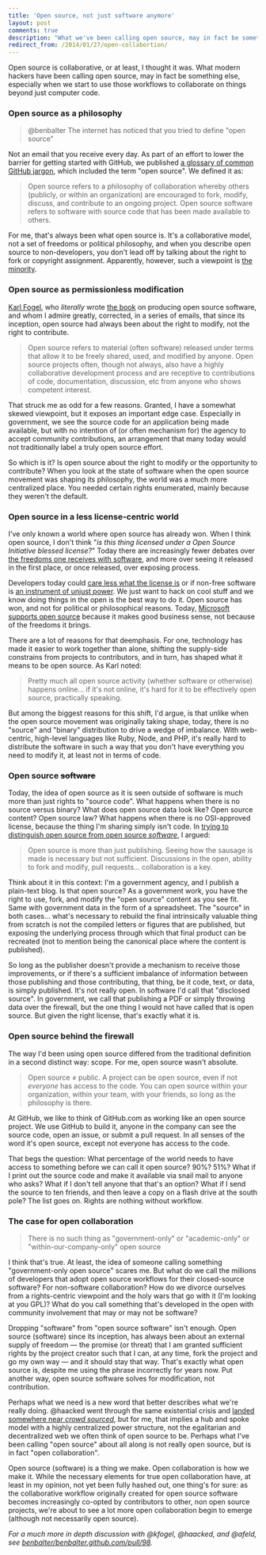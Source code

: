 ```yaml
---
title: 'Open source, not just software anymore'
layout: post
comments: true
description: "What we've been calling open source, may in fact be something else, especially when we start to use those workflows to collaborate on things beyond code."
redirect_from: /2014/01/27/open-collabortion/
---
```


Open source is collaborative, or at least, I thought it was. What modern hackers have been calling open source, may in fact be something else, especially when we start to use those workflows to collaborate on things beyond just computer code.

### Open source as a philosophy

> @benbalter The internet has noticed that you tried to define "open source"

Not an email that you receive every day. As part of an effort to lower the barrier for getting started with GitHub, we published [a glossary of common GitHub jargon](https://help.github.com/articles/github-glossary#open-source), which included the term "open source". We defined it as:

> Open source refers to a philosophy of collaboration whereby others (publicly, or within an organization) are encouraged to fork, modify, discuss, and contribute to an ongoing project. Open source software refers to software with source code that has been made available to others.

For me, that's always been what open source is. It's a collaborative model, not a set of freedoms or political philosophy, and when you describe open source to non-developers, you don't lead off by talking about the right to fork or copyright assignment. Apparently, however, such a viewpoint is [the minority](https://twitter.com/kfogel/status/386259984817717248).

### Open source as permissionless modification

[Karl Fogel](http://www.red-bean.com/kfogel/), who *literally* wrote [the book](http://producingoss.com/) on producing open source software, and whom I admire greatly, corrected, in a series of emails, that since its inception, open source had always been about the right to modify, not the right to contribute.

> Open source refers to material (often software) released under terms that allow it to be freely shared, used, and modified by anyone. Open source projects often, though not always, also have a highly collaborative development process and are receptive to contributions of code, documentation, discussion, etc from anyone who shows competent interest.

That struck me as odd for a few reasons. Granted, I have a somewhat skewed viewpoint, but it exposes an important edge case. Especially in government, we see the source code for an application being made available, but with no intention of (or often mechanism for) the agency to accept community contributions, an arrangement that many today would not traditionally label a truly open source effort.

So which is it? Is open source about the right to modify or the opportunity to contribute? When you look at the state of software when the open source movement was shaping its philosophy, the world was a much more centralized place. You needed certain rights enumerated, mainly because they weren't the default.

### Open source in a less license-centric world

I've only known a world where open source has already won. When I think open source, I don't think "*is this thing licensed under a Open Source Initiative blessed license?*" Today there are increasingly fewer debates over [the freedoms one receives with software](https://www.gnu.org/philosophy/free-sw.html), and more over seeing it released in the first place, or once released, over exposing process.

Developers today could [care less what the license is](http://opensource.com/law/13/2/post-open-source-software-licensing) or if non-free software is [an instrument of unjust power](https://www.gnu.org/philosophy/free-software-even-more-important.html). We just want to hack on cool stuff and we know doing things in the open is the best way to do it. Open source has won, and not for political or philosophical reasons. Today, [Microsoft supports open source](http://www.microsoft.com/opensource/directory.aspx) because it makes good business sense, not because of the freedoms it brings.

There are a lot of reasons for that deemphasis. For one, technology has made it easier to work together than alone, shifting the supply-side constrains from projects to contributors, and in turn, has shaped what it means to be open source. As Karl noted:

> Pretty much all open source activity (whether software or otherwise) happens online... if it's not online, it's hard for it to be effectively open source, practically speaking.

But among the biggest reasons for this shift, I'd argue, is that unlike when the open source movement was originally taking shape, today, there is no "source" and "binary" distribution to drive a wedge of imbalance. With web-centric, high-level languages like Ruby, Node, and PHP, it's really hard to distribute the software in such a way that you don't have everything you need to modify it, at least not in terms of code.

### Open source <del>software</del>

Today, the idea of open source as it is seen outside of software is much more than just rights to "source code". What happens when there is no source versus binary? What does open source data look like? Open source content? Open source law? What happens when there is no OSI-approved license, because the thing I'm sharing simply isn't code. In [trying to distinguish open source from open source *software*](http://haacked.com/archive/2012/02/16/open-source-and-open-source-software-are-not-the-same.aspx/), I argued:

> Open source is more than just publishing. Seeing how the sausage is made is necessary but not sufficient. Discussions in the open, ability to fork and modify, pull requests... collaboration is a key.

Think about it in this context: I'm a government agency, and I publish a plain-text blog. Is that open source? As a government work, you have the right to use, fork, and modify the "open source" content as you see fit. Same with government data in the form of a spreadsheet. The "source" in both cases... what's necessary to rebuild the final intrinsically valuable thing from scratch is not the compiled letters or figures that are published, but exposing the underlying process through which that final product can be recreated (not to mention being the canonical place where the content is published).

So long as the publisher doesn't provide a mechanism to receive those improvements, or if there's a sufficient imbalance of information between those publishing and those contributing, that thing, be it code, text, or data, is simply published. It's not really open. In software I'd call that "disclosed source". In government, we call that publishing a PDF or simply throwing data over the firewall, but the one thing I would not have called that is open source. But given the right license, that's exactly what it is.

### Open source behind the firewall

The way I'd been using open source differed from the traditional definition in a second distinct way: scope. For me, open source wasn't absolute.

> Open source ≠ public. A project can be open source, even if not *everyone* has access to the code. You can open source within your organization, within your team, with your friends, so long as the philosophy is there.

At GitHub, we like to think of GitHub.com as working like an open source project. We use GitHub to build it, anyone in the company can see the source code, open an issue, or submit a pull request. In all senses of the word it's open source, except not everyone has access to the code.

That begs the question: What percentage of the world needs to have access to something before we can call it open source? 90%? 51%? What if I print out the source code and make it available via snail mail to anyone who asks? What if I don't tell anyone that that's an option? What if I send the source to ten friends, and then leave a copy on a flash drive at the south pole? The list goes on. Rights are nothing without workflow.

### The case for open collaboration

>  There is no such thing as "government-only" or "academic-only" or "within-our-company-only" open source

I think that's true. At least, the idea of someone calling something "government-only open source" scares me. But what do we call the millions of developers that adopt open source workflows for their closed-source software? For non-software collaboration? How do we divorce ourselves from a rights-centric viewpoint and the holy wars that go with it (I'm looking at you GPL)? What do you call something that's developed in the open with community involvement that may or may not be software?

Dropping "software" from "open source software" isn't enough. Open source (software) since its inception, has always been about an external supply of freedom — the promise (or threat) that I am granted sufficient rights by the project creator such that I can, at any time, fork the project and go my own way — and it should stay that way. That's exactly what open source is, despite me using the phrase incorrectly for years now. Put another way, open source software solves for modification, not contribution.

Perhaps what we need is a new word that better describes what we're really doing. @haacked went through the same existential crisis and [landed somewhere near *crowd sourced*](http://haacked.com/archive/2012/02/22/spirit-of-open-source.aspx/), but for me, that implies a hub and spoke model with a highly centralized power structure, not the egalitarian and decentralized web we often think of open source to be. Perhaps what I've been calling "open source" about all along is not really open source, but is in fact "open collaboration".

Open source (software) is a thing we make. Open collaboration is how we make it. While the necessary elements for true open collaboration have, at least in my opinion, not yet been fully hashed out, one thing's for sure: as the collaborative workflow originally created for open source software becomes increasingly co-opted by contributors to other, non open source projects, we're about to see a lot more open collaboration begin to emerge (although not necessarily open source).

*For a much more in depth discussion with @kfogel, @haacked, and @afeld, see [benbalter/benbalter.github.com/pull/98](https://github.com/benbalter/benbalter.github.com/pull/98).*
